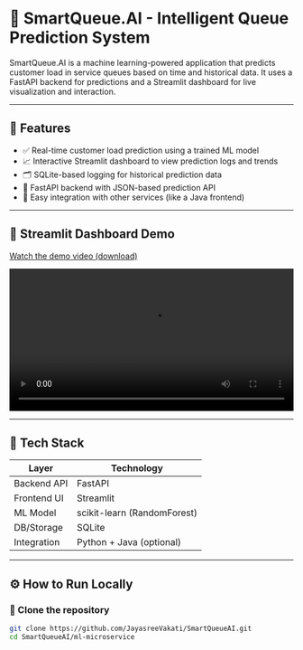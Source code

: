 # 🤖 SmartQueue.AI - Intelligent Queue Prediction System

SmartQueue.AI is a machine learning-powered application that predicts customer load in service queues based on time and historical data. It uses a FastAPI backend for predictions and a Streamlit dashboard for live visualization and interaction.

---

## 🚀 Features

- ✅ Real-time customer load prediction using a trained ML model
- 📈 Interactive Streamlit dashboard to view prediction logs and trends
- 🗂️ SQLite-based logging for historical prediction data
- 🧠 FastAPI backend with JSON-based prediction API
- 🔗 Easy integration with other services (like a Java frontend)

---



## 🎥 Streamlit Dashboard Demo

[Watch the demo video (download)](https://github.com/JayasreeVakati/SmartQueue.AI/raw/main/demo%20output/SmartQueueAi_dashboard.mp4)


<video width="100%" controls>
  <source src="demo output/SmartQueueAi_dashboard.mp4" type="video/mp4">
  Your browser does not support the video tag.
</video>

---

## 🧠 Tech Stack

| Layer        | Technology     |
|--------------|----------------|
| Backend API  | FastAPI        |
| Frontend UI  | Streamlit      |
| ML Model     | scikit-learn (RandomForest) |
| DB/Storage   | SQLite         |
| Integration  | Python + Java (optional)    |

---

## ⚙️ How to Run Locally

### 🔹 Clone the repository

```bash
git clone https://github.com/JayasreeVakati/SmartQueueAI.git
cd SmartQueueAI/ml-microservice
